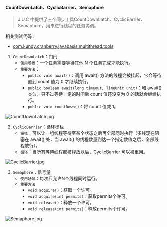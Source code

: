 #### CountDownLatch、CyclicBarrier、Semaphore

> J.U.C 中提供了三个同步工具CountDownLatch、CyclicBarrier、Semaphore，用来进行线程的任务协调。

相关测试代码：
- [com.kundy.cranberry.javabasis.multithread.tools](https://github.com/dearKundy/cranberry/tree/master/src/main/java/com/kundy/cranberry/javabasis/multithread/tools)

1. `CountDownLatch`：门闩
    - `使用场景`：一个任务需要等待其他 N 个任务完成才能执行。
    - `重要方法`：
        - `public void await()`：调用 await() 方法的线程会被挂起，它会等待直到 count 值为 0 才继续执行。
        - `public boolean await(long timeout, TimeUnit unit)`：和 await() 类似，只不过等待一定的时间后 count 值还没变为 0 的话就会继续执行。
        - `public void countDown()`：将 count 值减 1。
        
![CountDownLatch.jpg](https://i.loli.net/2019/08/31/eljGSztmUn41PBp.png)        
        
        
        
2. `CyclicBarrier`：循环栅栏
    - `栅栏`：可以让一组线程等待至某个状态之后再全部同时执行（多线现在阻塞在 await() 处，当 await() 的线程数量到达一个指定数值之后，全部线程放行）。
    - `循环`：当所有等待线程都被释放以后，CyclicBarrier 可以被重用。
    
![CyclicBarrier.jpg](https://i.loli.net/2019/08/31/SGhAHWCy9LpYEMB.png)
    
    
    
3. `Semaphore`：信号量
    - `使用场景`：每次只允许N个线程同时运行。
    - `重要方法`
        - `void acquire()`：获取一个许可。
        - `void acquire(int permits)`：获取permits个许可。
        - `void release()`：释放一个许可。
        - `void release(int permits)`：释放permits个许可。
        
![Semaphore.jpg](https://i.loli.net/2019/08/31/hylBtb8PDu7sgiG.png)